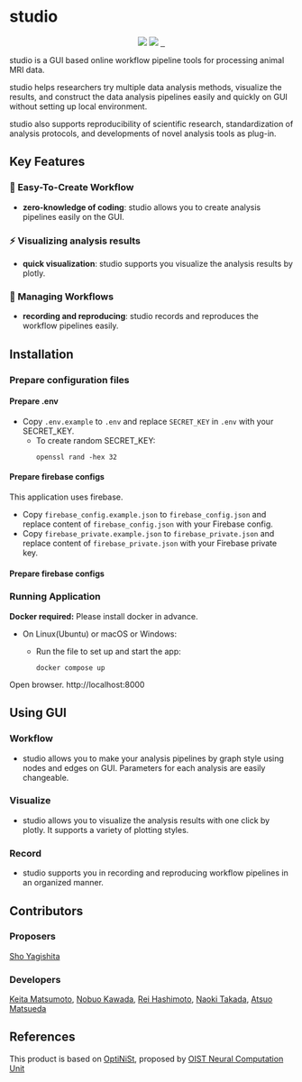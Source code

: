 # studio

<p align="center">
    <a>
       <img src="https://img.shields.io/badge/-Python-F9DC3E.svg?logo=python&style=flat">
    </a>
    <a>
      <img src="https://img.shields.io/badge/-TypeScript-007ACC.svg?logo=typescript&style=flat&logoColor=white">
    </a>
    <a href="https://github.com/arayabrain/MRIAnalysisStudioforMouse">
      <img alt="" src="https://img.shields.io/github/repo-size/arayabrain/MRIAnalysisStudioforMouse">
    </a>
    <a href="https://github.com/arayabrain/MRIAnalysisStudioforMouse">
      <img alt="" src="https://img.shields.io/github/stars/arayabrain/MRIAnalysisStudioforMouse?style=social">
    </a>
    <a href="https://github.com/arayabrain/MRIAnalysisStudioforMouse">
      <img alt="" src="https://img.shields.io/github/forks/arayabrain/MRIAnalysisStudioforMouse?style=social">
    </a>
</p>

studio is a GUI based online workflow pipeline tools for processing animal MRI  data.

studio helps researchers try multiple data analysis methods, visualize the results, and construct the data analysis pipelines easily and quickly on GUI without setting up local environment.

studio also supports reproducibility of scientific research, standardization of analysis protocols, and developments of novel analysis tools as plug-in.

## Key Features
### :beginner: Easy-To-Create Workflow
- **zero-knowledge of coding**: studio allows you to create analysis pipelines easily on the GUI.

### :zap: Visualizing analysis results
- **quick visualization**: studio supports you visualize the analysis results by plotly.

### :rocket: Managing Workflows
- **recording and reproducing**: studio records and reproduces the workflow pipelines easily.


## Installation

### Prepare configuration files

#### Prepare .env

- Copy `.env.example` to `.env` and replace `SECRET_KEY` in `.env` with your SECRET_KEY.
  - To create random SECRET_KEY:
    ```
    openssl rand -hex 32
    ```

#### Prepare firebase configs

This application uses firebase.

- Copy `firebase_config.example.json` to `firebase_config.json` and replace content of `firebase_config.json` with your Firebase config.
- Copy `firebase_private.example.json` to `firebase_private.json` and replace content of `firebase_private.json` with your Firebase private key.

#### Prepare firebase configs

### Running Application

**Docker required:** Please install docker in advance.

- On Linux(Ubuntu) or macOS or Windows:
  - Run the file to set up and start the app:

    ```
    docker compose up
    ```

Open browser. http://localhost:8000

## Using GUI
### Workflow
- studio allows you to make your analysis pipelines by graph style using nodes and edges on GUI. Parameters for each analysis are easily changeable.


### Visualize
- studio allows you to visualize the analysis results with one click by plotly. It supports a variety of plotting styles.

### Record
- studio supports you in recording and reproducing workflow pipelines in an organized manner. 



## Contributors
### Proposers
[Sho Yagishita](https://sites.google.com/view/yagishita-group)

### Developers
[Keita Matsumoto](https://github.com/emuemuJP), [Nobuo Kawada](https://github.com/itutu-tienday), [Rei Hashimoto](https://github.com/ReiHashimoto), [Naoki Takada](https://github.com/takada-naoki-github), [Atsuo Matsueda](https://github.com/Matsueda-Atsuo)

## References
This product is based on [OptiNiSt](https://github.com/oist/optinist), proposed by [OIST Neural Computation Unit](https://groups.oist.jp/ncu)

<!-- ## Citing the Project
To cite this repository in publications:
```
@misc{studio,
  author = {name},
  title = {title},
  year = {2022},
  publisher = {},
  journal = {},
  howpublished = {},
}
``` -->

